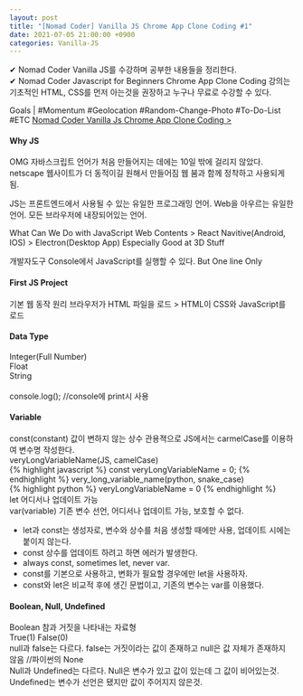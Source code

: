 ```yaml
---
layout: post
title: "[Nomad Coder] Vanilla JS Chrome App Clone Coding #1"
date: 2021-07-05 21:00:00 +0900
categories: Vanilla-JS
---
```


✔ Nomad Coder Vanilla JS를 수강하며 공부한 내용들을 정리한다.  
✔ Nomad Coder Javascript for Beginners Chrome App Clone Coding 강의는 기초적인 HTML, CSS를 먼저 아는것을 권장하고 누구나 무료로 수강할 수 있다.  

Goals | #Momentum #Geolocation #Random-Change-Photo #To-Do-List #ETC
[Nomad Coder Vanilla Js Chrome App Clone Coding >][Nomad Coder]

[Nomad Coder]:https://nomadcoders.co/javascript-for-beginners/lobby

#### Why JS
OMG 자바스크립트 언어가 처음 만들어지는 데에는 10일 밖에 걸리지 않았다.
netscape 웹사이트가 더 동적이길 원해서 만들어짐
웹 붐과 함께 정착하고 사용되게 됨.

JS는 프론트엔드에서 사용될 수 있는 유일한 프로그래밍 언어.
Web을 아우르는 유일한 언어.
모든 브라우저에 내장되어있는 언어.

What Can We Do with JavaScript
Web Contents > React Navitive(Android, IOS) > Electron(Desktop App)
Especially Good at 3D Stuff

개발자도구 Console에서 JavaScript를 실행할 수 있다.
But One line Only

#### First JS Project
기본 웹 동작 원리
브라우저가 HTML 파일을 로드 > HTML이 CSS와 JavaScript를 로드
<br/>
#### Data Type
Integer(Full Number)  
Float  
String  
<br/>
console.log(); //console에 print시 사용

#### Variable
const(constant) 값이 변하지 않는 상수
관용젹으로 JS에서는 carmelCase를 이용하여 변수명 작성한다.  
veryLongVariableName(JS, camelCase)  
{% highlight javascript %}
const veryLongVariableName = 0;
{% endhighlight %}
very_long_variable_name(python, snake_case)  
{% highlight python %}
veryLongVariableName = 0
{% endhighlight %}
<br/>
let
어디서나 업데이트 가능
<br/>
var(variable)
기존 변수 선언, 어디서나 업데이트 가능, 보호할 수 없다.
<br/>
* let과 const는 생성자로, 변수와 상수를 처음 생성할 때에만 사용, 업데이트 시에는 붙이지 않는다.  
* const 상수를 업데이트 하려고 하면 에러가 발생한다.  
* always const, sometimes let, never var.
* const를 기본으로 사용하고, 변화가 필요할 경우에만 let을 사용하자.
* const와 let은 비교적 후에 생긴 문법이고, 기존의 변수는 var를 이용했다.  

#### Boolean, Null, Undefined
Boolean 참과 거짓을 나타내는 자료형  
True(1) False(0)
<br/>
null과 false는 다르다.
false는 거짓이라는 값이 존재하고
null은 값 자체가 존재하지 않음  //파이썬의 None
<br/>
Null과 Undefined는 다르다.
Null은 변수가 있고 값이 있는데 그 값이 비어있는것.  
Undefined는 변수가 선언은 됐지만 값이 주어지지 않은것.